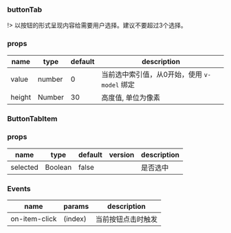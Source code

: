 ### buttonTab

!> 以按钮的形式呈现内容给需要用户选择。建议不要超过3个选择。

### props

|name|type|default|description|
|----|----|-------|-----------|
|value|number|0|当前选中索引值，从0开始，使用 `v-model` 绑定|
|height|Number|30|高度值, 单位为像素|

### ButtonTabItem

### props

|name|type|default|version|description|
|----|----|-------|-------|-----------|
|selected|Boolean|false||是否选中|

### Events

|name|params|description|
|----|------|-----------|
|on-item-click|(index)|当前按钮点击时触发|
